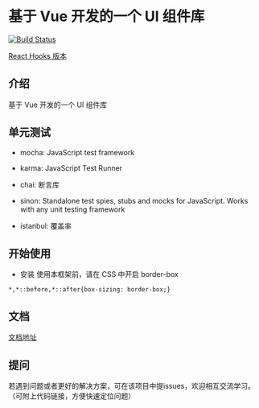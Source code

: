 # 基于 Vue 开发的一个 UI 组件库

[![Build Status](https://travis-ci.org/FredaFei/amazing-ui.svg?branch=master)](https://travis-ci.org/FredaFei/amazing-ui)

[React Hooks 版本](https://fredafei.github.io/AUI/#/guide)

## 介绍

基于 Vue 开发的一个 UI 组件库

## 单元测试

+ mocha: JavaScript test framework
+ karma: JavaScript Test Runner
+ chai: 断言库
+ sinon: Standalone test spies, stubs and mocks for JavaScript.  Works with any unit testing framework

+ istanbul: 覆盖率

## 开始使用

-   安装
    使用本框架前，请在 CSS 中开启 border-box

```
*,*::before,*::after{box-sizing: border-box;}
```

## 文档

[文档地址](https://fredafei.github.io/amazing-ui/)

## 提问

若遇到问题或者更好的解决方案，可在该项目中提issues，欢迎相互交流学习。
（可附上代码链接，方便快速定位问题）

